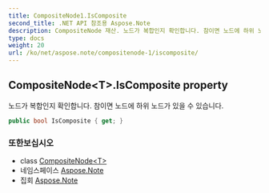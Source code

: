 ```yaml
---
title: CompositeNode1.IsComposite
second_title: .NET API 참조용 Aspose.Note
description: CompositeNode 재산. 노드가 복합인지 확인합니다. 참이면 노드에 하위 노드가 있을 수 있습니다.
type: docs
weight: 20
url: /ko/net/aspose.note/compositenode-1/iscomposite/
---
```

## CompositeNode&lt;T&gt;.IsComposite property

노드가 복합인지 확인합니다. 참이면 노드에 하위 노드가 있을 수 있습니다.

```csharp
public bool IsComposite { get; }
```

### 또한보십시오

* class [CompositeNode&lt;T&gt;](../)
* 네임스페이스 [Aspose.Note](../../compositenode-1/)
* 집회 [Aspose.Note](../../../)


